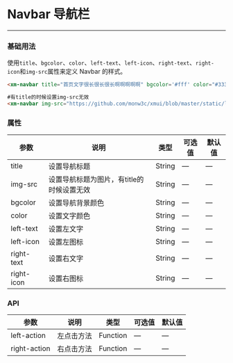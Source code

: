 # Navbar 导航栏
----
### 基础用法
使用```title```、```bgcolor```、```color```、```left-text```、```left-icon```、```right-text```、```right-icon```和```img-src```属性来定义 Navbar 的样式。
``` html
<xm-navbar title="首页文字很长很长很长啊啊啊啊啊" bgcolor='#fff' color="#333" left-text="返回" left-icon="xm__icon--left" right-text="设置" @left-action="clickLeft" @right-action="clickRight"></xm-navbar>

#有title的时候设置img-src无效
<xm-navbar img-src="https://github.com/monw3c/xmui/blob/master/static/logo.jpg?raw=true" left-icon="xm__icon--left" right-icon="xm__icon--edit"></xm-navbar>
```

### 属性
| 参数      | 说明    | 类型      | 可选值       | 默认值   |
|---------- |-------- |---------- |-------------  |-------- |
| title     | 设置导航标题   | String  |  — | —  |
| img-src    | 设置导航标题为图片，有title的时候设置无效   | String  |  — |  —   |
| bgcolor     | 设置导航背景颜色   | String  |  — | —   |
| color    | 设置文字颜色   | String  |  — |  —   |
| left-text    | 设置左文字   | String  |  — |  —   |
| left-icon    | 设置左图标  | String  |  — |  —   |
| right-text    | 设置右文字   | String  |  — |  —   |
| right-icon    | 设置右图标   | String  |  — |  —   |


### API
| 参数      | 说明    | 类型      | 可选值       | 默认值   |
|---------- |-------- |---------- |-------------  |-------- | 
| left-action     | 左点击方法   | Function  |    — | —   |
| right-action     | 右点击方法   | Function  |    — | —   |